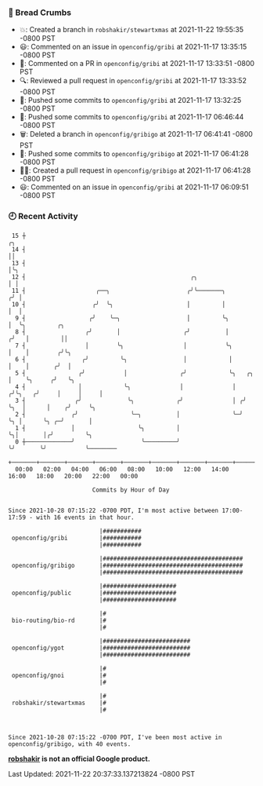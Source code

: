### 🍞 Bread Crumbs

 * 💥: Created a branch in `robshakir/stewartxmas` at 2021-11-22 19:55:35 -0800 PST
 * 😃: Commented on an issue in `openconfig/gribi` at 2021-11-17 13:35:15 -0800 PST
 * 💬: Commented on a PR in  `openconfig/gribi` at 2021-11-17 13:33:51 -0800 PST
 * 🔍: Reviewed a pull request in  `openconfig/gribi` at 2021-11-17 13:33:52 -0800 PST
 * 🚢: Pushed some commits to `openconfig/gribi` at 2021-11-17 13:32:25 -0800 PST
 * 🚢: Pushed some commits to `openconfig/gribi` at 2021-11-17 06:46:44 -0800 PST
 * 🗑: Deleted a branch in `openconfig/gribigo` at 2021-11-17 06:41:41 -0800 PST
 * 🚢: Pushed some commits to `openconfig/gribigo` at 2021-11-17 06:41:28 -0800 PST
 * ✍🏼: Created a pull request in `openconfig/gribigo` at 2021-11-17 06:41:28 -0800 PST
 * 😃: Commented on an issue in `openconfig/gribi` at 2021-11-17 06:09:51 -0800 PST

### 🕘 Recent Activity
```
 15 ┼                                                                        ╭╮
 14 ┤                                                                        ││
 13 ┤                                                                        │╰╮
 12 ┤                                               ╭╮                       │ │
 11 ┤                    ╭──╮                      ╭╯╰───────╮              ╭╯ │
 10 ┤                   ╭╯  ╰╮                     │         │              │  │
  9 ┤                  ╭╯    ╰─╮                   │         ╰╮             │  ╰╮         ╭╮
  8 ┤                 ╭╯       │                  ╭╯          │            ╭╯   │         ││
  7 ┤                 │        ╰╮                 │           ╰╮           │    │        ╭╯╰╮
  6 ┤                ╭╯         ╰╮                │            │           │    │       ╭╯  │
  5 ┤               ╭╯           │               ╭╯            ╰╮   ╭╮     │    ╰╮     ╭╯   ╰╮
  4 ┤               │            ╰╮              │              │  ╭╯╰╮   ╭╯     │     │     │
  3 ┤              ╭╯             ╰╮            ╭╯              │ ╭╯  ╰╮  │      │    ╭╯     ╰╮
  2 ┤             ╭╯               ╰─╮          │               ╰─╯    ╰╮ │      ╰╮ ╭─╯       │
  1 ┤             │                  ╰╮         │                       ╰╮│       │╭╯         ╰╮
  0 ┼─────────────╯                   ╰─────────╯                        ╰╯       ╰╯           ╰────────
    +───────+───────+───────+───────+───────+───────+───────+───────+───────+───────+───────+───────+────
  00:00   02:00   04:00   06:00   08:00   10:00   12:00   14:00   16:00   18:00   20:00   22:00   00:00   

						Commits by Hour of Day


Since 2021-10-28 07:15:22 -0700 PDT, I'm most active between 17:00-17:59 - with 16 events in that hour.

```



```
                          |###########
 openconfig/gribi         |###########
                          |###########

                          |########################################
 openconfig/gribigo       |########################################
                          |########################################

                          |#####################
 openconfig/public        |#####################
                          |#####################

                          |#
 bio-routing/bio-rd       |#
                          |#

                          |#########################
 openconfig/ygot          |#########################
                          |#########################

                          |#
 openconfig/gnoi          |#
                          |#

                          |#
 robshakir/stewartxmas    |#
                          |#



Since 2021-10-28 07:15:22 -0700 PDT, I've been most active in openconfig/gribigo, with 40 events.

```
**[robshakir](mailto:robjs@google.com) is not an official Google product.**  


Last Updated: 2021-11-22 20:37:33.137213824 -0800 PST
